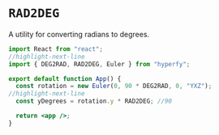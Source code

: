 # `RAD2DEG`

A utility for converting radians to degrees.

```jsx
import React from "react";
//highlight-next-line
import { DEG2RAD, RAD2DEG, Euler } from "hyperfy";

export default function App() {
  const rotation = new Euler(0, 90 * DEG2RAD, 0, "YXZ");
//highlight-next-line
  const yDegrees = rotation.y * RAD2DEG; //90

  return <app />;
}
```
